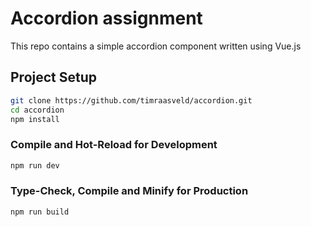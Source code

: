 # Accordion assignment

This repo contains a simple accordion component written using Vue.js

## Project Setup

```sh
git clone https://github.com/timraasveld/accordion.git
cd accordion
npm install
```

### Compile and Hot-Reload for Development

```sh
npm run dev
```

### Type-Check, Compile and Minify for Production

```sh
npm run build
```